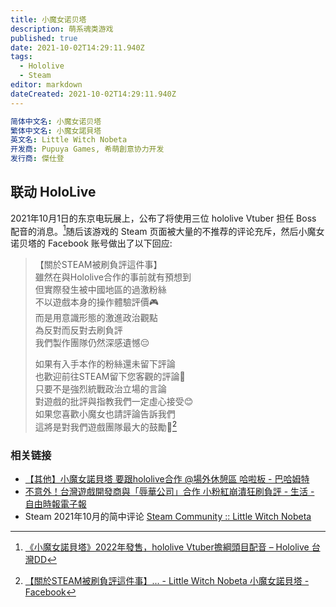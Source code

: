 ```yaml
---
title: 小魔女诺贝塔
description: 萌系魂类游戏
published: true
date: 2021-10-02T14:29:11.940Z
tags: 
  - Hololive
  - Steam
editor: markdown
dateCreated: 2021-10-02T14:29:11.940Z
---
```


```YAML
简体中文名: 小魔女诺贝塔
繁体中文名: 小魔女諾貝塔
英文名: Little Witch Nobeta
开发商: Pupuya Games, 希萌創意协力开发
发行商: 傑仕登
```

## 联动 HoloLive

2021年10月1日的东京电玩展上，公布了将使用三位 hololive Vtuber 担任 Boss 配音的消息。[^n_hvb]随后该游戏的 Steam 页面被大量的不推荐的评论充斥，然后小魔女诺贝塔的 Facebook 账号做出了以下回应:

[^n_hvb]: [《小魔女諾貝塔》2022年發售，hololive Vtuber擔綱頭目配音 – Hololive 台灣DD](https://web.archive.org/web/20211002061617/https://hololivetw.com/archives/40600)

> 【關於STEAM被刷負評這件事】<br>
> 雖然在與Hololive合作的事前就有預想到<br>
> 但實際發生被中國地區的過激粉絲<br>
> 不以遊戲本身的操作體驗評價🎮<br>
> 而是用意識形態的激進政治觀點<br>
> 為反對而反對去刷負評<br>
> 我們製作團隊仍然深感遺憾😔
>
> 如果有入手本作的粉絲還未留下評論<br>
> 也歡迎前往STEAM留下您客觀的評論📩<br>
> 只要不是強烈統戰政治立場的言論<br>
> 對遊戲的批評與指教我們一定虛心接受😊<br>
> 如果您喜歡小魔女也請評論告訴我們<br>
> 這將是對我們遊戲團隊最大的鼓勵🥰[^fb_bc]

[^fb_bc]: [【關於STEAM被刷負評這件事】... - Little Witch Nobeta 小魔女諾貝塔 - Facebook](https://www.facebook.com/LittleWitchNobeta/posts/385845053129719)

### 相关链接

+ [【其他】小魔女諾貝塔 要跟hololive合作 @場外休憩區 哈啦板 - 巴哈姆特](https://web.archive.org/web/20211002061649/https://forum.gamer.com.tw/C.php?bsn=60076&snA=6595903)
+ [不意外！台灣遊戲開發商與「辱華公司」合作 小粉紅崩潰狂刷負評 - 生活 - 自由時報電子報](https://web.archive.org/web/20211002061612/https://news.ltn.com.tw/news/life/breakingnews/3690596)
+ Steam 2021年10月的简中评论 [Steam Community :: Little Witch Nobeta](https://web.archive.org/web/20211002061501/https://steamcommunity.com/app/1049890/negativereviews/?browsefilter=mostrecent&snr=1_5_100010_&filterLanguage=schinese&p=1)
